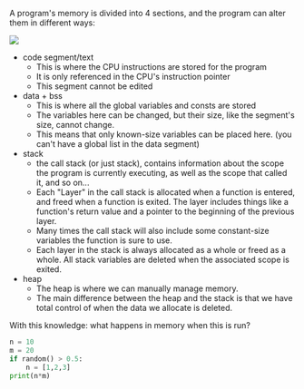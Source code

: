 A program's memory is divided into 4 sections, and the program can alter them in different ways:

![](https://upload.wikimedia.org/wikipedia/commons/thumb/5/50/Program_memory_layout.pdf/page1-234px-Program_memory_layout.pdf.jpg)
* code segment/text
  * This is where the CPU instructions are stored for the program
  * It is only referenced in the CPU's instruction pointer
  * This segment cannot be edited
* data + bss
  * This is where all the global variables and consts are stored
  * The variables here can be changed, but their size, like the segment's size, cannot change.
  * This means that only known-size variables can be placed here. (you can't have a global list in the data segment)
* stack
  * the call stack (or just stack), contains information about the scope the program is currently executing, as well as the scope that called it, and so on...
  * Each "Layer" in the call stack is allocated when a function is entered, and freed when a function is exited. The layer includes things like a function's return value and a pointer to the beginning of the previous layer.
  * Many times the call stack will also include some constant-size variables the function is sure to use.
  * Each layer in the stack is always allocated as a whole or freed as a whole. All stack variables are deleted when the associated scope is exited.
* heap
  * The heap is where we can manually manage memory.
  * The main difference between the heap and the stack is that we have total control of when the data we allocate is deleted.

With this knowledge: what happens in memory when this is run?

```python
n = 10
m = 20
if random() > 0.5:
    n = [1,2,3]
print(n*m)
```
